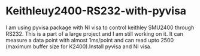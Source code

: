 # Keithleuy2400-RS232-with-pyvisa
I am using pyvisa package with NI visa to control keithley SMU2400 through RS232.
This is a part of a large project and I am still working on it. It can measure a data point with almost 1ms/point and can read upto 2500 (maximum buffer size for K2400).Install pyvisa and NI visa. 
